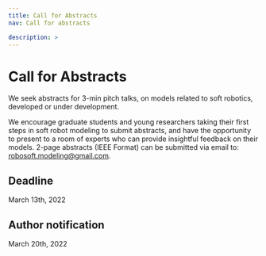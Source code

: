 ```yaml
---
title: Call for Abstracts
nav: Call for abstracts

description: > 
---
```


# Call for Abstracts

We seek abstracts for 3-min pitch talks, on models related to soft robotics, developed or under development. 

We encourage graduate students and young researchers taking their first steps in soft robot modeling to submit abstracts, and have the opportunity to present to a room of experts who can provide insightful feedback on their models. 
2-page abstracts (IEEE Format) can be submitted via email to: robosoft.modeling@gmail.com. 

## Deadline
March 13th, 2022

## Author notification
March 20th, 2022
